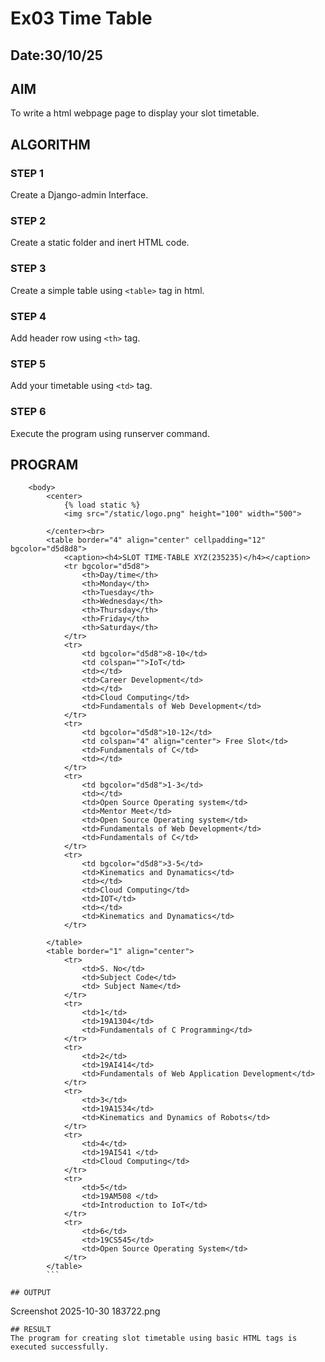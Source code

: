 # Ex03 Time Table
## Date:30/10/25

## AIM
To write a html webpage page to display your slot timetable.

## ALGORITHM
### STEP 1
Create a Django-admin Interface.

### STEP 2
Create a static folder and inert HTML code.

### STEP 3
Create a simple table using ```<table>``` tag in html.

### STEP 4
Add header row using ```<th>``` tag.

### STEP 5
Add your timetable using ```<td>``` tag.

### STEP 6
Execute the program using runserver command.

## PROGRAM
```<html>
    <body>
        <center>
            {% load static %}
            <img src="/static/logo.png" height="100" width="500">

        </center><br>
        <table border="4" align="center" cellpadding="12" bgcolor="d5d8d8">
            <caption><h4>SLOT TIME-TABLE XYZ(235235)</h4></caption>
            <tr bgcolor="d5d8">
                <th>Day/time</th>
                <th>Monday</th>
                <th>Tuesday</th>
                <th>Wednesday</th>
                <th>Thursday</th>
                <th>Friday</th>
                <th>Saturday</th>
            </tr>
            <tr>
                <td bgcolor="d5d8">8-10</td>
                <td colspan="">IoT</td>
                <td></td>
                <td>Career Development</td>
                <td></td>
                <td>Cloud Computing</td>
                <td>Fundamentals of Web Development</td>
            </tr>
            <tr>
                <td bgcolor="d5d8">10-12</td>
                <td colspan="4" align="center"> Free Slot</td>
                <td>Fundamentals of C</td>
                <td></td>
            </tr>
            <tr>
                <td bgcolor="d5d8">1-3</td>
                <td></td>
                <td>Open Source Operating system</td>
                <td>Mentor Meet</td>
                <td>Open Source Operating system</td>
                <td>Fundamentals of Web Development</td>
                <td>Fundamentals of C</td>
            </tr>
            <tr>
                <td bgcolor="d5d8">3-5</td>
                <td>Kinematics and Dynamatics</td>
                <td></td>
                <td>Cloud Computing</td>
                <td>IOT</td>
                <td></td>
                <td>Kinematics and Dynamatics</td>
            </tr>
            
        </table>
        <table border="1" align="center">
            <tr>
                <td>S. No</td>
                <td>Subject Code</td>
                <td> Subject Name</td>
            </tr>
            <tr>
                <td>1</td>
                <td>19A1304</td>
                <td>Fundamentals of C Programming</td>
            </tr>
            <tr>
                <td>2</td>
                <td>19AI414</td>
                <td>Fundamentals of Web Application Development</td>
            </tr>
            <tr>
                <td>3</td>
                <td>19A1534</td>
                <td>Kinematics and Dynamics of Robots</td>
            </tr>
            <tr>
                <td>4</td>
                <td>19AI541 </td>
                <td>Cloud Computing</td>
            </tr>
            <tr>
                <td>5</td>
                <td>19AM508 </td>
                <td>Introduction to IoT</td>
            </tr>
            <tr>
                <td>6</td>
                <td>19CS545</td>
                <td>Open Source Operating System</td>
            </tr>
        </table>
        ```

## OUTPUT 
```

Screenshot 2025-10-30 183722.png

```
## RESULT
The program for creating slot timetable using basic HTML tags is executed successfully.